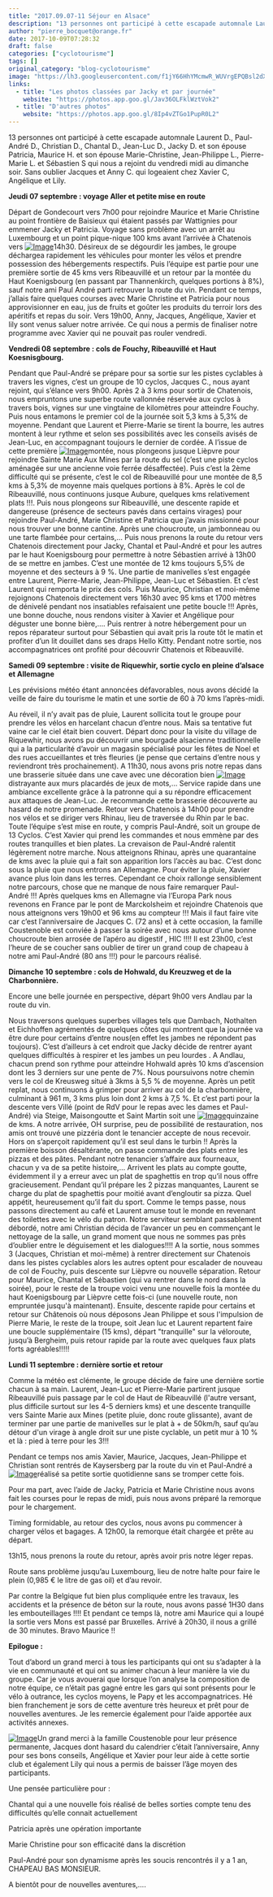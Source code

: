 ```yaml
---
title: "2017.09.07-11 Séjour en Alsace"
description: "13 personnes ont participé à cette escapade automnale Laurent D., Paul-André D., Christian D., Chantal D., Jean-Luc D., Jacky D. et son épouse Patricia, Maurice H. et son épouse Marie-Christine, Jean-Philippe L., Pierre-Marie L. et Sébastien S qui nous a rejoint du vendredi midi au dimanche soir. Sans oublier Jacques et Anny C. qui logeaient chez Xavier C, Angélique et Lily."
author: "pierre_bocquet@orange.fr"
date: 2017-10-09T07:28:32
draft: false
categories: ["cyclotourisme"]
tags: []
original_category: "blog-cyclotourisme"
image: "https://lh3.googleusercontent.com/f1jY66HhYMcmwR_WUVrgEPQBsl2dXzqSmShQBGFPPHwfSqa48EYlm494lqlYAENlZuErk_RnUXrb5h9Ez_7BB_XoaF-iC7ZwYijw5VYKJnE2z9vpMP5cc020sVYSF12WvRgLVTcwopppRModI3B2dgTp7fD2bfeiUvUdTuoUZmLt_Ezv2VvDweGJJOpuzh-i50k2bI1Ayqp02YvtLpTiBeo4BjMiUMtBMNoqv-OIuttLT2U68zoi5Sw-od34r7t1grjRK3hUKpfz4wsZO8qtT-dC1gJlBMxDFXPp50A9U0LLAzAXZlpIYDmc2lss40ExwJKJKBNvbCVBU2yVCGpCxG8V4yARYJTm-BGGlnqUX-cZ9Dq4BLQPP2TYpECvYFu3Y4t6ucJRcqlV7gCed_TXzo2Kzj-t6QKyRQEViFOsqb2IZB7g1FIvxFRFzVKAR7jXgfPharQGxn4tjV2L3cEdvQOSWxG83_8nYw3_kP0PD-O8YTSXydiSxkSdvqHyl7mZ-kyNwuHt2cU6aI9jUnyABLSuh672x-E3gepDQtR66fUPWS1bCIAa08SWnFiRWSGkVR8WSbSa9pSUfL-XqqusFg7J-GrNe35xEMqHtd1u9wE4t1-NvtLt_ArNJqiPYVj5QA7qb_BwD55GqSrAiLxsIZ2jeuXkEuRgOdg=w918-h688-no"
links:
  - title: "Les photos classées par Jacky et par journée"
    website: "https://photos.app.goo.gl/Jav36OLFklWztVok2"
  - title: "D'autres photos"
    website: "https://photos.app.goo.gl/8Ip4vZTGo1PupR0L2"
---
```


13 personnes ont participé à cette escapade automnale Laurent D., Paul-André D., Christian D., Chantal D., Jean-Luc D., Jacky D. et son épouse Patricia, Maurice H. et son épouse Marie-Christine, Jean-Philippe L., Pierre-Marie L. et Sébastien S qui nous a rejoint du vendredi midi au dimanche soir. Sans oublier Jacques et Anny C. qui logeaient chez Xavier C, Angélique et Lily.

<!--more-->

**Jeudi 07 septembre&nbsp;: voyage Aller et petite mise en route**

Départ de Gondecourt vers 7h00 pour rejoindre Maurice et Marie Christine au point frontière de Baisieux qui étaient passés par Wattignies pour emmener Jacky et Patricia. Voyage sans problème avec un arrêt au Luxembourg et un point pique-nique 100 kms avant l’arrivée à Chatenois vers [![Image](https://lh3.googleusercontent.com/9R2syqWq13PpGMTL_NzqOIFbZsOZGYgbeGEYLyJhXx540YJnJ1q7WyvD6ETVP6497bPBY9zDRzPrmNbrfqqTJOSuVwsn5-j3nz7zHKQ25zo1D-CLkczV7g8ZRYyyf2MNDJW1XILgajVbUoeBYQW6bv99wSiriBT5pGrniSoaXtA4E8-6R9bPMUDrkZIAihAate8b6aHl8PducxEv1Jq2kQUtzFVILMJREaglE3agZDZp1w4KOM8uPvbevkdzc1MMXUL5ME1OWuSda1D1KKQgTut_5f9Kv3lMoTQDC6LSh1qc_jZuwXXkQ17I2L-bbb6KWwyPloAAJpJf4WknveNmM7kKJamfIsey5UUZBV_Pr5wsvshyekcN6HFeJ8MOuFXCzKFoxaKtzOOiHGhAWi8a2wl8bfhrY2DQe3xM_m7LHsgaUsiTg4HTc7EmiWvszl6nUQj4HXdya3yWHGS_t4rizr9J1u84xobVS0_8dFCqZxsAW4Q9PM9ACwxwhAQupJWTN4IKp2clO6z0WJRXIeh-sAK8K9xypmUXaQmQAWgq_cKoJc-HEjbgCvtxqT-7x8Gdt1LYNXu9ZdBwccvhO-i5apWZDp0QaLb6pn7_RFzYEQBOJN4LpS0Cf5evFEX0xL1oa5R0202Hf7G7HjaTp_jLtRVfFZTJhSSz4Ds=w1226-h688-no)](https://lh3.googleusercontent.com/9R2syqWq13PpGMTL_NzqOIFbZsOZGYgbeGEYLyJhXx540YJnJ1q7WyvD6ETVP6497bPBY9zDRzPrmNbrfqqTJOSuVwsn5-j3nz7zHKQ25zo1D-CLkczV7g8ZRYyyf2MNDJW1XILgajVbUoeBYQW6bv99wSiriBT5pGrniSoaXtA4E8-6R9bPMUDrkZIAihAate8b6aHl8PducxEv1Jq2kQUtzFVILMJREaglE3agZDZp1w4KOM8uPvbevkdzc1MMXUL5ME1OWuSda1D1KKQgTut_5f9Kv3lMoTQDC6LSh1qc_jZuwXXkQ17I2L-bbb6KWwyPloAAJpJf4WknveNmM7kKJamfIsey5UUZBV_Pr5wsvshyekcN6HFeJ8MOuFXCzKFoxaKtzOOiHGhAWi8a2wl8bfhrY2DQe3xM_m7LHsgaUsiTg4HTc7EmiWvszl6nUQj4HXdya3yWHGS_t4rizr9J1u84xobVS0_8dFCqZxsAW4Q9PM9ACwxwhAQupJWTN4IKp2clO6z0WJRXIeh-sAK8K9xypmUXaQmQAWgq_cKoJc-HEjbgCvtxqT-7x8Gdt1LYNXu9ZdBwccvhO-i5apWZDp0QaLb6pn7_RFzYEQBOJN4LpS0Cf5evFEX0xL1oa5R0202Hf7G7HjaTp_jLtRVfFZTJhSSz4Ds=w1226-h688-no)14h30. Désireux de se dégourdir les jambes, le groupe déchargea rapidement les véhicules pour monter les vélos et prendre possession des hébergements respectifs. Puis l’équipe est partie pour une première sortie de 45 kms vers Ribeauvillé et un retour par la montée du Haut Koenigsbourg (en passant par Thannenkirch, quelques portions à 8%), sauf notre ami Paul André parti retrouver la route du vin. Pendant ce temps, j’allais faire quelques courses avec Marie Christine et Patricia pour nous approvisionner en eau, jus de fruits et goûter les produits du terroir lors des apéritifs et repas du soir. Vers 19h00, Anny, Jacques, Angélique, Xavier et lily sont venus saluer notre arrivée. Ce qui nous a permis de finaliser notre programme avec Xavier qui ne pouvait pas rouler vendredi.&nbsp;

**Vendredi 08 septembre&nbsp;: cols de Fouchy, Ribeauvillé et Haut Koesnisgbourg.**

Pendant que Paul-André se prépare pour sa sortie sur les pistes cyclables à travers les vignes, c’est un groupe de 10 cyclos, Jacques C., nous ayant rejoint, qui s’élance vers 9h00. Après 2 à 3 kms pour sortir de Chatenois, nous empruntons une superbe route vallonnée réservée aux cyclos à travers bois, vignes sur une vingtaine de kilomètres pour atteindre Fouchy. Puis nous entamons le premier col de la journée soit 5,3 kms à 5,3% de moyenne. Pendant que Laurent et Pierre-Marie se tirent la bourre, les autres montent à leur rythme et selon ses possibilités avec les conseils avisés de Jean-Luc, en accompagnant toujours le dernier de cordée. A l’issue de cette première [![Image](https://lh3.googleusercontent.com/hkPUvOwq-8iEU-opxF-vs-h6K-vBN8BgmAmUxonTFEQEaO93unDkBc-gaCKtNHM5sq1Pa3zMySP5BM36ZadMdFHXMlpdzZBKx_jKJuwwa1KjGk8MuEonvUgKknU5sdIoISQZWfe-BCkVl1wmBpljp7OoCMqcsoJSfnmEZZ5WyZN0_SEH3YVfw_zNQfhkBkLBLhLwjk1kWI37vks9du9_I8VEC-Qx48fK1SpSrqxtiTDCrGuHgNQw3hwcHjuZpiTZCFq-aTt4M8Kax5YfD08ekDSd53YMjRaf5WB0rLttVJ7OafA2iUR0EZLR5BaVdjMDsd4FcgA9fatFJOpiefxUz6A-cASA61v1-TN88Hn1cfYfWY5Ej4wFYtLJHeqhtFs7HSKM42u8nXlaMF3EYjmQxkYBUaYFnN768gQ3SQ461EbxYxYC1CaVdDtF5RJtsEj9SWIu132OytdDRZT0fKMTOULwcaxUJCfaeoCYR-JrA9VDHUToozTdXNyd5pjUYFLLPlX3EVPSter-ropAUECgiGTKEtLfeYf0d-dnn4o1tdNf4meO9ORV2FFBLFYgIt1Sl-DpXH8W10QUeHiwOBZRRSA3thLJU7rvnnnjNTviM56AnFtI0V2mwMFPnXYHW2fCGEuN89U_zboLxJ8b4TOF3ECO8JBPzSFyvGg=w918-h688-no)](https://lh3.googleusercontent.com/hkPUvOwq-8iEU-opxF-vs-h6K-vBN8BgmAmUxonTFEQEaO93unDkBc-gaCKtNHM5sq1Pa3zMySP5BM36ZadMdFHXMlpdzZBKx_jKJuwwa1KjGk8MuEonvUgKknU5sdIoISQZWfe-BCkVl1wmBpljp7OoCMqcsoJSfnmEZZ5WyZN0_SEH3YVfw_zNQfhkBkLBLhLwjk1kWI37vks9du9_I8VEC-Qx48fK1SpSrqxtiTDCrGuHgNQw3hwcHjuZpiTZCFq-aTt4M8Kax5YfD08ekDSd53YMjRaf5WB0rLttVJ7OafA2iUR0EZLR5BaVdjMDsd4FcgA9fatFJOpiefxUz6A-cASA61v1-TN88Hn1cfYfWY5Ej4wFYtLJHeqhtFs7HSKM42u8nXlaMF3EYjmQxkYBUaYFnN768gQ3SQ461EbxYxYC1CaVdDtF5RJtsEj9SWIu132OytdDRZT0fKMTOULwcaxUJCfaeoCYR-JrA9VDHUToozTdXNyd5pjUYFLLPlX3EVPSter-ropAUECgiGTKEtLfeYf0d-dnn4o1tdNf4meO9ORV2FFBLFYgIt1Sl-DpXH8W10QUeHiwOBZRRSA3thLJU7rvnnnjNTviM56AnFtI0V2mwMFPnXYHW2fCGEuN89U_zboLxJ8b4TOF3ECO8JBPzSFyvGg=w918-h688-no)montée, nous plongeons jusque Lièpvre pour rejoindre Sainte Marie Aux Mines par la route du sel (c’est une piste cyclos aménagée sur une ancienne voie ferrée désaffectée). Puis c’est la 2ème difficulté qui se présente, c’est le col de Ribeauvillé pour une montée de 8,5 kms à 5,3% de moyenne mais quelques portions à 8%. Après le col de Ribeauvillé, nous continuons jusque Aubure, quelques kms relativement plats&nbsp;!!!. Puis nous plongeons sur Ribeauvillé, une descente rapide et dangereuse (présence de secteurs pavés dans certains virages) pour rejoindre Paul-André, Marie Christine et Patricia que j’avais missionné pour nous trouver une bonne cantine. Après une choucroute, un jambonneau ou une tarte flambée pour certains,… Puis nous prenons la route du retour vers Chatenois directement pour Jacky, Chantal et Paul-André et pour les autres par le haut Koenigsbourg pour permettre à notre Sébastien arrivé à 13h00 de se mettre en jambes. C’est une montée de 12 kms toujours 5,5% de moyenne et des secteurs à 9 %. Une partie de manivelles s’est engagée entre Laurent, Pierre-Marie, Jean-Philippe, Jean-Luc et Sébastien. Et c’est Laurent qui remporta le prix des cols. Puis Maurice, Christian et moi-même rejoignons Chatenois directement vers 16h30 avec 95 kms et 1700 mètres de dénivelé pendant nos insatiables refaisaient une petite boucle&nbsp;!!! Après, une bonne douche, nous rendons visiter à Xavier et Angélique pour déguster une bonne bière,…. Puis rentrer à notre hébergement pour un repos réparateur surtout pour Sébastien qui avait pris la route tôt le matin et profiter d’un lit douillet dans ses draps Hello Kitty. Pendant notre sortie, nos accompagnatrices ont profité pour découvrir Chatenois et Ribeauvillé.

**Samedi 09 septembre&nbsp;: visite de Riquewhir, sortie cyclo en pleine d’alsace et Allemagne**

Les prévisions météo étant annoncées défavorables, nous avons décidé la veille de faire du tourisme le matin et une sortie de 60 à 70 kms l’après-midi.

Au réveil, il n’y avait pas de pluie, Laurent sollicita tout le groupe pour prendre les vélos en harcelant chacun d’entre nous. Mais sa tentative fut vaine car le ciel était bien couvert. Départ donc pour la visite du village de Riquewhir, nous avons pu découvrir une bourgade alsacienne traditionnelle qui a la particularité d’avoir un magasin spécialisé pour les fêtes de Noel et des rues accueillantes et très fleuries (je pense que certains d’entre nous y reviendront très prochainement). A 11h30, nous avons pris notre repas dans une brasserie située dans une cave avec une décoration bien [![Image](https://lh3.googleusercontent.com/7nl9_69vaB8F1LMIvt04w3YDdCYndaRMwd8I0Uk3tgxc2xOIG_4zGwZFJMjeCS8p9nravqKn_IILSyvGC_dpC0gy1TNFjCrCOylgxuvDOT5Hkh4lKklOCXmtAf2wq3aYZSlLJ7djw-3jrsucsyswJ93aFXKHQTh9nBg-GhAqRBX7Q1bI3pnhLDfLr3774IFiJAE-W3vmSuC15Q3fU_xt9C4bUYYsCm3Oe0BCnqQxmpS3dcK1QNx2o2jZgg9iO_A_QKE1GuTWJQMHrpK-aSBRGV8pJlhNtdmCua85viEoBg4HVBpYtQJkBJ1g05_bd2XLKW9MQOIQZYNr0dIEZsX2kW-FCBmv9g95iBIMgjeO86-oizdo9aJ-bYFJKSfzIruoxQl3todUCihyjl5oxbNSdmEgJruZZIcQt8qYa4TRcA8oFhzVJe08XtyJB1aXJ18fW18P7-vYtZzG6VYXyPO72kNd897kNcidIaeNBiOBU_7d2Tis9mzyUMu66lOjZ0XIU3yS9quDrUhRNtOqrgY9IgaC8ShGH57ZyZI_sAyeMD1ctofd-RJDnBdBxJ_9SPmo2HLMbUHYsF1kWYI8cU2OEqdhVJtek_XLuGxz42pNKgtNL5Alq68181j2p68sPIwgYKOnZ3MzSpEPUKI3TOqJZAFPzJwEE2PD8qk=w918-h688-no)](https://lh3.googleusercontent.com/7nl9_69vaB8F1LMIvt04w3YDdCYndaRMwd8I0Uk3tgxc2xOIG_4zGwZFJMjeCS8p9nravqKn_IILSyvGC_dpC0gy1TNFjCrCOylgxuvDOT5Hkh4lKklOCXmtAf2wq3aYZSlLJ7djw-3jrsucsyswJ93aFXKHQTh9nBg-GhAqRBX7Q1bI3pnhLDfLr3774IFiJAE-W3vmSuC15Q3fU_xt9C4bUYYsCm3Oe0BCnqQxmpS3dcK1QNx2o2jZgg9iO_A_QKE1GuTWJQMHrpK-aSBRGV8pJlhNtdmCua85viEoBg4HVBpYtQJkBJ1g05_bd2XLKW9MQOIQZYNr0dIEZsX2kW-FCBmv9g95iBIMgjeO86-oizdo9aJ-bYFJKSfzIruoxQl3todUCihyjl5oxbNSdmEgJruZZIcQt8qYa4TRcA8oFhzVJe08XtyJB1aXJ18fW18P7-vYtZzG6VYXyPO72kNd897kNcidIaeNBiOBU_7d2Tis9mzyUMu66lOjZ0XIU3yS9quDrUhRNtOqrgY9IgaC8ShGH57ZyZI_sAyeMD1ctofd-RJDnBdBxJ_9SPmo2HLMbUHYsF1kWYI8cU2OEqdhVJtek_XLuGxz42pNKgtNL5Alq68181j2p68sPIwgYKOnZ3MzSpEPUKI3TOqJZAFPzJwEE2PD8qk=w918-h688-no)distrayante aux murs placardés de jeux de mots,… Service rapide dans une ambiance excellente grâce à la patronne qui a su répondre efficacement aux attaques de Jean-Luc. Je recommande cette brasserie découverte au hasard de notre promenade. Retour vers Chatenois à 14h00 pour prendre nos vélos et se diriger vers Rhinau, lieu de traversée du Rhin par le bac. Toute l’équipe s’est mise en route, y compris Paul-André, soit un groupe de 13 Cyclos. C’est Xavier qui prend les commandes et nous emmène par des routes tranquilles et bien plates. La crevaison de Paul-André ralentit légèrement notre marche. Nous atteignons Rhinau, après une quarantaine de kms avec la pluie qui a fait son apparition lors l’accès au bac. C’est donc sous la pluie que nous entrons an Allemagne. Pour éviter la pluie, Xavier avance plus loin dans les terres. Cependant ce choix rallonge sensiblement notre parcours, chose que ne manque de nous faire remarquer Paul-André&nbsp;!!! Après quelques kms en Allemagne via l’Europa Park nous revenons en France par le pont de Marckolsheim et rejoindre Chatenois que nous atteignons vers 19h00 et 96 kms au compteur&nbsp;!!! Mais il faut faire vite car c’est l’anniversaire de Jacques C. (72 ans) et à cette occasion, la famille Coustenoble est conviée à passer la soirée avec nous autour d’une bonne choucroute bien arrosée de l’apéro au digestif , HIC&nbsp;!!!! Il est 23h00, c’est l’heure de se coucher sans oublier de tirer un grand coup de chapeau à notre ami Paul-André (80 ans&nbsp;!!!) pour le parcours réalisé.

**Dimanche 10 septembre&nbsp;: cols de Hohwald, du Kreuzweg et de la Charbonnière.**

Encore une belle journée en perspective, départ 9h00 vers Andlau par la route du vin.

Nous traversons quelques superbes villages tels que Dambach, Nothalten et Eichhoffen agrémentés de quelques côtes qui montrent que la journée va être dure pour certains d’entre nous(en effet les jambes ne répondent pas toujours). C’est d’ailleurs à cet endroit que Jacky décide de rentrer ayant quelques difficultés à respirer et les jambes un peu lourdes . A Andlau, chacun prend son rythme pour atteindre Hohwald après 10 kms d’ascension dont les 3 derniers sur une pente de 7%. Nous poursuivons notre chemin vers le col de Kreusweg situé à 3kms à 5,5 % de moyenne. Après un petit replat, nous continuons à grimper pour arriver au col de la charbonnière, culminant à 961 m, 3 kms plus loin dont 2 kms à 7,5 %. Et c’est parti pour la descente vers Villé (point de RdV pour le repas avec les dames et Paul-André) via Steige, Maisongoutte et Saint Martin soit une [![Image](https://lh3.googleusercontent.com/HfVY30ut_G8dVUzA7jOMFf5dHSitoQekI_5GQTFYBGzeUB3bXxIMbeVrNb23dax42_FhgHkwWwK7lru80IsNJvW5GsjoLaZSrLe9-CBE0AutpzA2Ucce4hzprXw6H5gaZv4PqwS7tEUK_HCCEZf7o-LllHtqZJsdc9MIB14RUqB5VCflNSa-GpHm9ATSEU49a3vSM0yuLEG9jmei1JaSPf9aYpFLCUbSZk6I44x0x5ozCFz4RPs-OoB84C8QFHK36ixkzDGujN-PaeDnT_CFzwHMOYzzt02KSQA-NBaF2MTlqfzd_YRgExh4O06b-PomJx3WnWAFIFDAENicyzPFmnjA042LoiNCcMBt-nYJNXSHusAjcVZB4vQRQzdEOfHQ6u0284-3Orv9Will624m8QSTMUKYGgrLkceW0tdL5vVOOd_P6SNLKPyI2WSHl9LhMEx6C-CGdm8rbbK8sppc2fdgwwoH7BW1N4ZUSMdUJ3E4XmbfeMQuL36T7SqR7vEvvf1HXfcNCuJ-aO8NkzwqjSOodXHp9SEZn7xZncHO066miF78muPTCIt0tWRyLtzibviMcTToLr6KPWAseO8zkghOaqd979_SXPFtuIS36VXj1NOwvh_dguV3sDPSQS5str2nI6a4Ux1Z0l1cLJyv-tHfd5w8-CXl3gU=w918-h688-no)](https://lh3.googleusercontent.com/HfVY30ut_G8dVUzA7jOMFf5dHSitoQekI_5GQTFYBGzeUB3bXxIMbeVrNb23dax42_FhgHkwWwK7lru80IsNJvW5GsjoLaZSrLe9-CBE0AutpzA2Ucce4hzprXw6H5gaZv4PqwS7tEUK_HCCEZf7o-LllHtqZJsdc9MIB14RUqB5VCflNSa-GpHm9ATSEU49a3vSM0yuLEG9jmei1JaSPf9aYpFLCUbSZk6I44x0x5ozCFz4RPs-OoB84C8QFHK36ixkzDGujN-PaeDnT_CFzwHMOYzzt02KSQA-NBaF2MTlqfzd_YRgExh4O06b-PomJx3WnWAFIFDAENicyzPFmnjA042LoiNCcMBt-nYJNXSHusAjcVZB4vQRQzdEOfHQ6u0284-3Orv9Will624m8QSTMUKYGgrLkceW0tdL5vVOOd_P6SNLKPyI2WSHl9LhMEx6C-CGdm8rbbK8sppc2fdgwwoH7BW1N4ZUSMdUJ3E4XmbfeMQuL36T7SqR7vEvvf1HXfcNCuJ-aO8NkzwqjSOodXHp9SEZn7xZncHO066miF78muPTCIt0tWRyLtzibviMcTToLr6KPWAseO8zkghOaqd979_SXPFtuIS36VXj1NOwvh_dguV3sDPSQS5str2nI6a4Ux1Z0l1cLJyv-tHfd5w8-CXl3gU=w918-h688-no)quinzaine de kms. A notre arrivée, OH surprise, peu de possibilité de restauration, nos amis ont trouvé une pizzéria dont le tenancier accepte de nous recevoir. Hors on s’aperçoit rapidement qu’il est seul dans le turbin&nbsp;!! Après la première boisson désaltérante, on passe commande des plats entre les pizzas et des pâtes. Pendant notre tenancier s’affaire aux fourneaux, chacun y va de sa petite histoire,… Arrivent les plats au compte goutte, évidemment il y a erreur avec un plat de spaghettis en trop qu’il nous offre gracieusement. Pendant qu’il prépare les 2 pizzas manquantes, Laurent se charge du plat de spaghettis pour moitié avant d’engloutir sa pizza. Quel appétit, heureusement qu’il fait du sport. Comme le temps passe, nous passons directement au café et Laurent amuse tout le monde en revenant des toilettes avec le vélo du patron. Notre serviteur semblant passablement débordé, notre ami Christian décida de l’avancer un peu en commençant le nettoyage de la salle, un grand moment que nous ne sommes pas près d’oublier&nbsp;entre le déguisement et les dialogues!!!! A la sortie, nous sommes 3 (Jacques, Christian et moi-même) à rentrer directement sur Chatenois dans les pistes cyclables alors les autres optent pour escalader de nouveau de col de Fouchy, puis descente sur Lièpvre ou nouvelle séparation. Retour pour Maurice, Chantal et Sébastien (qui va rentrer dans le nord dans la soirée), pour le reste de la troupe voici venu une nouvelle fois la montée du haut Koenigsbourg par Lièpvre cette fois-ci (une nouvelle route, non empruntée jusqu'à maintenant). Ensuite, descente rapide pour certains et retour sur Châtenois où nous déposons Jean Philippe et sous l'impulsion de Pierre Marie, le reste de la troupe, soit Jean luc et Laurent repartent faire une boucle supplémentaire (15 kms), départ "tranquille" sur la véloroute, jusqu’à Bergheim, puis retour rapide par la route avec quelques faux plats forts agréables!!!!!&nbsp;

**Lundi 11 septembre&nbsp;: dernière sortie et retour**

Comme la météo est clémente, le groupe décide de faire une dernière sortie chacun à sa main. Laurent, Jean-Luc et Pierre-Marie partirent jusque Ribeauvillé puis passage par le col de Haut de Ribeauvillé (l'autre versant, plus difficile surtout sur les 4-5 derniers kms) et une descente tranquille vers Sainte Marie aux Mines (petite pluie, donc route glissante), avant de terminer par une partie de manivelles sur le plat à + de 50km/h, sauf qu’au détour d'un virage à angle droit sur une piste cyclable, un petit mur à 10 % et là : pied à terre pour les 3!!!

Pendant ce temps nos amis Xavier, Maurice, Jacques, Jean-Philippe et Christian sont rentrés de Kaysersberg par la route du vin et Paul-André a [![Image](https://lh3.googleusercontent.com/jcjNFf0KS65M8oshgsYDoVBi8plnxerChR7VKPKGG5Kb_TXKsrRf7swxBDppkgt2V4q36zGzYTIiB0IzJ1HfAJy06g1kPVIiODonJdn2fQVrZBZQ2Y4bhbwUvLSzWk5TCaxEowyOGyHDdqWJsVJvh1dEiT0_1HYJxQX22BwBEfwSTNFDhh5TORoFEIR252nwlfvWPZFCStJdYwkQ3I1P7woe_FrzN6EO74YIxajZnyYQ1ZStGpC2SmkTes35YpiOzomMHYsUGpjIxGg0eDzWru4g6vn3sTc7E4dQX5-Zgjona6F5k-a4EuM7JRrEiGhRITrLbOIkxEGK515OcAhONYRB3CmV5Inmeyrt2ASOZET6-upyqmV-LAgnfRNYKeiHbDl5k2EZvF8scUn9QMIibTTphfHF31NZReOGpFboAGUirnA4ZKRpiwGBjvuL7W9saoDHCQzaYBmbmhZYyKuwY0TJILak1gFftyhLKlf8vU9y4n6UJvW4p4poQT1WmIowg97HI6GnFhCTsMd3bQd17S8V4QGzEf-f0VjH1AcZXINum_E2c9ZFDW07Hv5SEe_yHjMO0-fQOErSmh77EBZ4btWpNdAQ9Km60u4fW0w8AzwK7AkFGcUn94KMpRv-LXCfNtAzkt98x-Ll66JusNVZp4GZoSrWr_HKGOA=w1230-h680-no)](https://lh3.googleusercontent.com/jcjNFf0KS65M8oshgsYDoVBi8plnxerChR7VKPKGG5Kb_TXKsrRf7swxBDppkgt2V4q36zGzYTIiB0IzJ1HfAJy06g1kPVIiODonJdn2fQVrZBZQ2Y4bhbwUvLSzWk5TCaxEowyOGyHDdqWJsVJvh1dEiT0_1HYJxQX22BwBEfwSTNFDhh5TORoFEIR252nwlfvWPZFCStJdYwkQ3I1P7woe_FrzN6EO74YIxajZnyYQ1ZStGpC2SmkTes35YpiOzomMHYsUGpjIxGg0eDzWru4g6vn3sTc7E4dQX5-Zgjona6F5k-a4EuM7JRrEiGhRITrLbOIkxEGK515OcAhONYRB3CmV5Inmeyrt2ASOZET6-upyqmV-LAgnfRNYKeiHbDl5k2EZvF8scUn9QMIibTTphfHF31NZReOGpFboAGUirnA4ZKRpiwGBjvuL7W9saoDHCQzaYBmbmhZYyKuwY0TJILak1gFftyhLKlf8vU9y4n6UJvW4p4poQT1WmIowg97HI6GnFhCTsMd3bQd17S8V4QGzEf-f0VjH1AcZXINum_E2c9ZFDW07Hv5SEe_yHjMO0-fQOErSmh77EBZ4btWpNdAQ9Km60u4fW0w8AzwK7AkFGcUn94KMpRv-LXCfNtAzkt98x-Ll66JusNVZp4GZoSrWr_HKGOA=w1230-h680-no)réalisé sa petite sortie quotidienne sans se tromper cette fois.

Pour ma part, avec l’aide de Jacky, Patricia et Marie Christine nous avons fait les courses pour le repas de midi, puis nous avons préparé la remorque pour le chargement.

Timing formidable, au retour des cyclos, nous avons pu commencer à charger vélos et bagages. A 12h00, la remorque était chargée et prête au départ.

13h15, nous prenons la route du retour, après avoir pris notre léger repas.

Route sans problème jusqu’au Luxembourg, lieu de notre halte pour faire le plein (0,985 € le litre de gas oil) et d’au revoir.

Par contre la Belgique fut bien plus compliquée entre les travaux, les accidents et la présence de béton sur la route, nous avons passé 1H30 dans les embouteillages&nbsp;!!!! Et pendant ce temps là, notre ami Maurice qui a loupé la sortie vers Mons est passé par Bruxelles. Arrivé à 20h30, il nous a grillé de 30 minutes. Bravo Maurice&nbsp;!!

**Epilogue&nbsp;:**

Tout d’abord un grand merci à tous les participants qui ont su s’adapter à la vie en communauté et qui ont su animer chacun à leur manière la vie du groupe. Car je vous avouerai que lorsque l’on analyse la composition de notre équipe, ce n’était pas gagné entre les gars qui sont présents pour le vélo à outrance, les cyclos moyens, le Papy et les accompagnatrices. Hé bien franchement je sors de cette aventure très heureux et prêt pour de nouvelles aventures. Je les remercie également pour l’aide apportée aux activités annexes.

[![Image](https://lh3.googleusercontent.com/1f2umFWwdKE0xI_opYTn8R0Vdu3xpC0Fv0n0SvANBWYPVvWDpSzkAZBqar6bYxIpEs2KGgLdamAHsXxO61h9vwHZhM6_st76KZ329Rn9GMklTGiYlGDf7Qi4MTpi2iTKph2tDo8v0HbLtxacz31gyASmhcYRc_2fWglnI9tlhiE4_Ej9NBTGVN85Uf_ZTxw4Ple-ijkocl_sJGuBrEHx2rsDMDfjPbwxJd6GLdcobm9tK_XLJjv31CPRVBUQVXVFRJttdzfQWI7nrW4do0wtVr_2TfHJP_PTwRP2VF1BRUghE4T-ns_YSQixSs2YG7IuPHyMZkJmAO4TjWnr3kwTa0JtFCoem5OnurXRiF5GwudhqdJsws3cYfkQ7bhoBZxwrvguledpw_MHXDKEAER-VYLd6fxFI7RXM5nU_JK6x3GzZNS44LedlmoQ225xtGLLJazSytUEMfZ07MbOlBCSQsrsXEg37eW8HbzT75-uEWGIjflnEL6_Oe_4fqNqNg_lItxpHN0YdEWdsI8r9pGnVtCf0eMM68gw3-EtF-4RdTRHeNE8tW0aO07ikDp1AnozgvsaV55mQjRfEf86iZbCgm4VZgsCoiyglIPz__IcSuW0bz0En3nEvWERQX8GgpBssKLxaLP9sNjBSIe97j8aelCrw9FQxYcuZMI=w918-h688-no)](https://lh3.googleusercontent.com/1f2umFWwdKE0xI_opYTn8R0Vdu3xpC0Fv0n0SvANBWYPVvWDpSzkAZBqar6bYxIpEs2KGgLdamAHsXxO61h9vwHZhM6_st76KZ329Rn9GMklTGiYlGDf7Qi4MTpi2iTKph2tDo8v0HbLtxacz31gyASmhcYRc_2fWglnI9tlhiE4_Ej9NBTGVN85Uf_ZTxw4Ple-ijkocl_sJGuBrEHx2rsDMDfjPbwxJd6GLdcobm9tK_XLJjv31CPRVBUQVXVFRJttdzfQWI7nrW4do0wtVr_2TfHJP_PTwRP2VF1BRUghE4T-ns_YSQixSs2YG7IuPHyMZkJmAO4TjWnr3kwTa0JtFCoem5OnurXRiF5GwudhqdJsws3cYfkQ7bhoBZxwrvguledpw_MHXDKEAER-VYLd6fxFI7RXM5nU_JK6x3GzZNS44LedlmoQ225xtGLLJazSytUEMfZ07MbOlBCSQsrsXEg37eW8HbzT75-uEWGIjflnEL6_Oe_4fqNqNg_lItxpHN0YdEWdsI8r9pGnVtCf0eMM68gw3-EtF-4RdTRHeNE8tW0aO07ikDp1AnozgvsaV55mQjRfEf86iZbCgm4VZgsCoiyglIPz__IcSuW0bz0En3nEvWERQX8GgpBssKLxaLP9sNjBSIe97j8aelCrw9FQxYcuZMI=w918-h688-no)Un grand merci à la famille Coustenoble pour leur présence permanente, Jacques dont hasard du calendrier c’était l’anniversaire, Anny pour ses bons conseils, Angélique et Xavier pour leur aide à cette sortie club et également Lily qui nous a permis de baisser l’âge moyen des participants.

Une pensée particulière pour&nbsp;:

Chantal qui a une nouvelle fois réalisé de belles sorties compte tenu des difficultés qu’elle connait actuellement

Patricia après une opération importante

Marie Christine pour son efficacité dans la discrétion

Paul-André pour son dynamisme après les soucis rencontrés il y a 1 an, CHAPEAU BAS MONSIEUR.

A bientôt pour de nouvelles aventures,….

&nbsp;